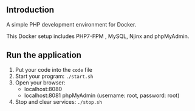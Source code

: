 
## Introduction
A simple PHP development environment for Docker.

This Docker setup includes PHP7-FPM , MySQL, Njinx and phpMyAdmin.

## Run the application
1. Put your code into the `code` file
2. Start your program: `./start.sh`
3. Open your browser:
    * localhost:8080 
    * localhost:8081    phpMyAdmin (username: root, password: root)
4. Stop and clear services: `./stop.sh`

